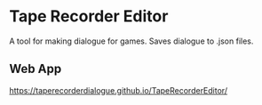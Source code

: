 # Tape Recorder Editor
A tool for making dialogue for games.
Saves dialogue to .json files.

## Web App
https://taperecorderdialogue.github.io/TapeRecorderEditor/
